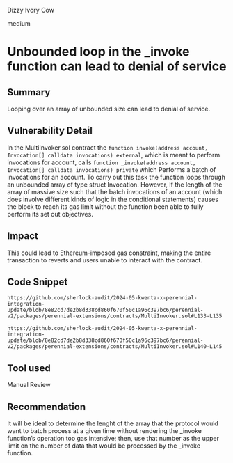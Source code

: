 Dizzy Ivory Cow

medium

# Unbounded loop in the _invoke function can lead to denial of service

## Summary

Looping over an array of unbounded size can lead to denial of service.

## Vulnerability Detail

In the MultiInvoker.sol contract the `function invoke(address account, Invocation[] calldata invocations) external`, which is meant to perform invocations for account,  calls `function _invoke(address account, Invocation[] calldata invocations) private` which Performs a batch of invocations for an account. To carry out this task the function loops through an unbounded array of type struct Invocation. However, If the length of the array of massive size such that the batch invocations of an account (which does involve different kinds of logic in the conditional statements) causes the block to reach its gas limit without the function been able to fully perform its set out objectives.

## Impact

This could lead to Ethereum-imposed gas constraint, making the entire transaction to reverts and users unable to interact with the contract.

## Code Snippet

```solidity
https://github.com/sherlock-audit/2024-05-kwenta-x-perennial-integration-update/blob/8e82cd7de2b8d338cd860f670f50c1a96c397bc6/perennial-v2/packages/perennial-extensions/contracts/MultiInvoker.sol#L133-L135

```

```solidity
https://github.com/sherlock-audit/2024-05-kwenta-x-perennial-integration-update/blob/8e82cd7de2b8d338cd860f670f50c1a96c397bc6/perennial-v2/packages/perennial-extensions/contracts/MultiInvoker.sol#L140-L145

```

## Tool used

Manual Review

## Recommendation

It will be ideal to determine the lenght of the array that the protocol would want to batch process at a given time without rendering the _invoke function’s operation too gas intensive; then, use that number as the upper limit on the number of data that would be processed by the _invoke function.




